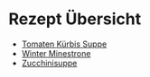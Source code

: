 # Rezept Übersicht

- [Tomaten Kürbis Suppe](tomaten_kuerbis_suppe.md)
- [Winter Minestrone](winter_minestrone.md)
- [Zucchinisuppe](zucchinisuppe.md)
